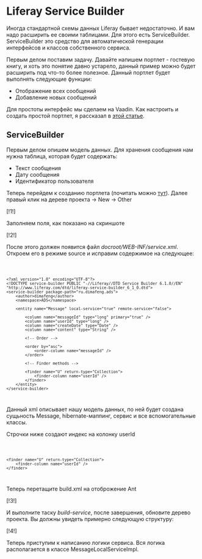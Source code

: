 # Liferay Service Builder

Иногда стандартной схемы данных Liferay бывает недостаточно. И вам надо расширить ее своими таблицами. Для этого есть ServiceBuilder. 
ServiceBuilder это средство для автоматической генерации интерфейсов и классов собственного сервиса.

Первым делом поставим задачу. Давайте напишем портлет - гостевую книгу, и хоть это понятие давно устарело, данный пример можно будет расширить под что-то более полезное. 
Данный портлет будет выполнять следующие функции:
* Отображение всех сообщений
* Добавление новых сообщений

Для простоты интерфейс мы сделаем на Vaadin. Как настроить и создать простой портлет, я рассказал в [этой статье](http://dimafeng.appspot.com/show/lifera_plus_vaadin).

## ServiceBuilder

Первым делом опишем модель данных. Для хранения сообщения нам нужна таблица, которая будет содержать:
* Текст сообщения
* Дату сообщения
* Идентификатор пользователя

Теперь перейдем к созданию портлета (почитать можно [тут](http://dimafeng.appspot.com/show/lifera_plus_vaadin)). Далее правый клик на дереве проекта -> New -> Other

[!1!]

Заполняем поля, как показано на скриншоте

[!2!]

После этого должен появится файл *docroot/WEB-INF/service.xml*. Откроем его в режиме source и исправим содержимое на следующее:

<code>

	<?xml version="1.0" encoding="UTF-8"?>
	<!DOCTYPE service-builder PUBLIC "-//Liferay//DTD Service Builder 6.1.0//EN" "http://www.liferay.com/dtd/liferay-service-builder_6_1_0.dtd">
	<service-builder package-path="ru.dimafeng.ads">
		<author>dimafeng</author>
		<namespace>ADS</namespace>

		<entity name="Message" local-service="true" remote-service="false">

			<column name="messageId" type="long" primary="true" />
			<column name="userId" type="long" />
			<column name="createDate" type="Date" />
			<column name="content" type="String" />

			<!-- Order -->

			<order by="asc">
				<order-column name="messageId" />
			</order>

			<!-- Finder methods -->

			<finder name="U" return-type="Collection">
				<finder-column name="userId" />
			</finder>
		</entity>
	</service-builder>

</code>

Данный xml описывает нашу модель данных, по ней будет создана сущьность Message, hibernate-маппинг, сервис и все вспомогательные классы. 

Строчки ниже создают индекс на колонку userId

<code>

	<finder name="U" return-type="Collection">
		<finder-column name="userId" />
	</finder>

</code>

Теперь перетащите build.xml на отоброжение Ant

[!3!]

И выполните таску *build-service*, после завершения, обновите дерево проекта. Вы должны увидеть примерно следующую структуру:

[!4!]

Теперь приступим к написанию логики сервиса. Вся логика располагается в классе MessageLocalServiceImpl. 
